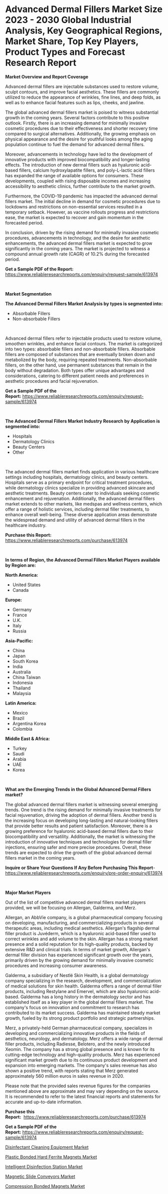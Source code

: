 <p><h1>Advanced Dermal Fillers Market Size 2023 - 2030 Global Industrial Analysis, Key Geographical Regions, Market Share, Top Key Players, Product Types and Forecast Research Report</h1></p><p><strong>Market Overview and Report Coverage</strong></p>
<p><p>Advanced dermal fillers are injectable substances used to restore volume, sculpt contours, and improve facial aesthetics. These fillers are commonly utilized to reduce the appearance of wrinkles, fine lines, and deep folds, as well as to enhance facial features such as lips, cheeks, and jawline.</p><p>The global advanced dermal fillers market is poised to witness substantial growth in the coming years. Several factors contribute to this positive outlook. Firstly, there is an increasing demand for minimally invasive cosmetic procedures due to their effectiveness and shorter recovery time compared to surgical alternatives. Additionally, the growing emphasis on physical appearance and the desire for youthful looks among the aging population continue to fuel the demand for advanced dermal fillers.</p><p>Moreover, advancements in technology have led to the development of innovative products with improved biocompatibility and longer-lasting effects. The introduction of new dermal fillers such as hyaluronic acid-based fillers, calcium hydroxylapatite fillers, and poly-L-lactic acid fillers has expanded the range of available options for consumers. These developments, coupled with rising disposable incomes and increasing accessibility to aesthetic clinics, further contribute to the market growth.</p><p>Furthermore, the COVID-19 pandemic has impacted the advanced dermal fillers market. The initial decline in demand for cosmetic procedures due to lockdowns and restrictions on non-essential services resulted in a temporary setback. However, as vaccine rollouts progress and restrictions ease, the market is expected to recover and gain momentum in the forecasted period.</p><p>In conclusion, driven by the rising demand for minimally invasive cosmetic procedures, advancements in technology, and the desire for aesthetic enhancements, the advanced dermal fillers market is expected to grow significantly in the coming years. The market is projected to witness a compound annual growth rate (CAGR) of 10.2% during the forecasted period.</p></p>
<p><strong>Get a Sample PDF of the Report:</strong> <a href="https://www.reliableresearchreports.com/enquiry/request-sample/613974">https://www.reliableresearchreports.com/enquiry/request-sample/613974</a></p>
<p>&nbsp;</p>
<p><strong>Market Segmentation</strong></p>
<p><strong>The Advanced Dermal Fillers Market Analysis by types is segmented into:</strong></p>
<p><ul><li>Absorbable Fillers</li><li>Non-absorbable Fillers</li></ul></p>
<p>&nbsp;</p>
<p><p>Advanced dermal fillers refer to injectable products used to restore volume, smoothen wrinkles, and enhance facial contours. The market is categorized into two types: absorbable fillers and non-absorbable fillers. Absorbable fillers are composed of substances that are eventually broken down and metabolized by the body, requiring repeated treatments. Non-absorbable fillers, on the other hand, use permanent substances that remain in the body without degradation. Both types offer unique advantages and considerations, catering to different patient needs and preferences in aesthetic procedures and facial rejuvenation.</p></p>
<p><strong>Get a Sample PDF of the Report:</strong>&nbsp;<a href="https://www.reliableresearchreports.com/enquiry/request-sample/613974">https://www.reliableresearchreports.com/enquiry/request-sample/613974</a></p>
<p>&nbsp;</p>
<p><strong>The Advanced Dermal Fillers Market Industry Research by Application is segmented into:</strong></p>
<p><ul><li>Hospitals</li><li>Dermatology Clinics</li><li>Beauty Centers</li><li>Other</li></ul></p>
<p>&nbsp;</p>
<p><p>The advanced dermal fillers market finds application in various healthcare settings including hospitals, dermatology clinics, and beauty centers. Hospitals serve as a primary endpoint for critical treatment procedures, while dermatology clinics specialize in providing advanced skincare and aesthetic treatments. Beauty centers cater to individuals seeking cosmetic enhancement and rejuvenation. Additionally, the advanced dermal fillers market extends to other markets, like medspas and wellness centers, which offer a range of holistic services, including dermal filler treatments, to enhance overall well-being. These diverse application areas demonstrate the widespread demand and utility of advanced dermal fillers in the healthcare industry.</p></p>
<p><strong>Purchase this Report:</strong>&nbsp; <a href="https://www.reliableresearchreports.com/purchase/613974">https://www.reliableresearchreports.com/purchase/613974</a></p>
<p>&nbsp;</p>
<p><strong>In terms of Region, the Advanced Dermal Fillers Market Players available by Region are:</strong></p>
<p>
    <p> <strong> North America: </strong>
        <ul>
            <li>United States</li>
            <li>Canada</li>
        </ul>
        </p> 
    <p> <strong> Europe: </strong>
        <ul>
            <li>Germany</li>
            <li>France</li>
            <li>U.K.</li>
            <li>Italy</li>
            <li>Russia</li>
        </ul>
        </p> 
    <p> <strong> Asia-Pacific: </strong>
        <ul>
            <li>China</li>
            <li>Japan</li>
            <li>South Korea</li>
            <li>India</li>
            <li>Australia</li>
            <li>China Taiwan</li>
            <li>Indonesia</li>
            <li>Thailand</li>
            <li>Malaysia</li>
        </ul>
        </p> 
    <p> <strong> Latin America: </strong>
        <ul>
            <li>Mexico</li>
            <li>Brazil</li>
            <li>Argentina Korea</li>
            <li>Colombia</li>
        </ul>
        </p> 
    <p> <strong> Middle East & Africa: </strong>
        <ul>
            <li>Turkey</li>
            <li>Saudi</li>
            <li>Arabia</li>
            <li>UAE</li>
            <li>Korea</li>
        </ul>
    </p>
    </p>
<p>&nbsp;</p>
<p><strong>What are the Emerging Trends in the Global Advanced Dermal Fillers market?</strong></p>
<p><p>The global advanced dermal fillers market is witnessing several emerging trends. One trend is the rising demand for minimally invasive treatments for facial rejuvenation, driving the adoption of dermal fillers. Another trend is the increasing focus on developing long-lasting and natural-looking fillers that provide better results and patient satisfaction. Moreover, there is a growing preference for hyaluronic acid-based dermal fillers due to their biocompatibility and versatility. Additionally, the market is witnessing the introduction of innovative techniques and technologies for dermal filler injections, ensuring safer and more precise procedures. Overall, these trends are expected to drive the growth of the global advanced dermal fillers market in the coming years.</p></p>
<p><strong>Inquire or Share Your Questions If Any Before Purchasing This Report</strong>- <a href="https://www.reliableresearchreports.com/enquiry/pre-order-enquiry/613974">https://www.reliableresearchreports.com/enquiry/pre-order-enquiry/613974</a></p>
<p>&nbsp;</p>
<p><strong>Major Market Players</strong></p>
<p><p>Out of the list of competitive advanced dermal fillers market players provided, we will be focusing on Allergan, Galderma, and Merz.</p><p>Allergan, an AbbVie company, is a global pharmaceutical company focusing on developing, manufacturing, and commercializing products in several therapeutic areas, including medical aesthetics. Allergan's flagship dermal filler product is Juvéderm, which is a hyaluronic acid-based filler used to correct wrinkles and add volume to the skin. Allergan has a strong market presence and a solid reputation for its high-quality products, backed by extensive R&D and clinical trials. In terms of market growth, Allergan's dermal filler division has experienced significant growth over the years, primarily driven by the growing demand for minimally invasive cosmetic procedures and increasing consumer awareness.</p><p>Galderma, a subsidiary of Nestlé Skin Health, is a global dermatology company specializing in the research, development, and commercialization of medical solutions for skin health. Galderma offers a range of dermal filler products, including Restylane and Emervel, which are also hyaluronic acid-based. Galderma has a long history in the dermatology sector and has established itself as a key player in the global dermal fillers market. The company's focus on innovation and commitment to research has contributed to its market success. Galderma has maintained steady market growth, fueled by its strong product portfolio and strategic partnerships.</p><p>Merz, a privately-held German pharmaceutical company, specializes in developing and commercializing innovative products in the fields of aesthetics, neurology, and dermatology. Merz offers a wide range of dermal filler products, including Radiesse, Belotero, and the newly introduced Xeomin. The company has a strong global presence and is known for its cutting-edge technology and high-quality products. Merz has experienced significant market growth due to its continuous product development and expansion into emerging markets. The company's sales revenue has also shown a positive trend, with reports stating that Merz generated approximately 560 million euros in sales revenue in 2020.</p><p>Please note that the provided sales revenue figures for the companies mentioned above are approximate and may vary depending on the source. It is recommended to refer to the latest financial reports and statements for accurate and up-to-date information.</p></p>
<p><strong>Purchase this Report:</strong>&nbsp;&nbsp;<a href="https://www.reliableresearchreports.com/purchase/613974">https://www.reliableresearchreports.com/purchase/613974</a></p>
<p></p>
<p><strong>Get a Sample PDF of the Report:</strong>&nbsp;<a href="https://www.reliableresearchreports.com/enquiry/request-sample/613974">https://www.reliableresearchreports.com/enquiry/request-sample/613974</a></p>
<p><p><a href="https://medium.com/@serenaframi/disinfectant-cleaning-equipment-market-size-cagr-trends-2024-2030-b5d3a8094828">Disinfectant Cleaning Equipment Market</a></p><p><a href="https://www.linkedin.com/pulse/plastic-bonded-hard-ferrite-magnets-market-size-share-global/">Plastic Bonded Hard Ferrite Magnets Market</a></p><p><a href="https://medium.com/@ashleyhills1920/intelligent-disinfection-station-market-size-cagr-trends-2024-2030-1b8b4f9df6f4">Intelligent Disinfection Station Market</a></p><p><a href="https://www.linkedin.com/pulse/magnetic-slide-conveyors-market-research-report-unlocks-analysis/">Magnetic Slide Conveyors Market</a></p><p><a href="https://www.linkedin.com/pulse/compression-bonded-magnets-market-insights-players/">Compression Bonded Magnets Market</a></p></p>